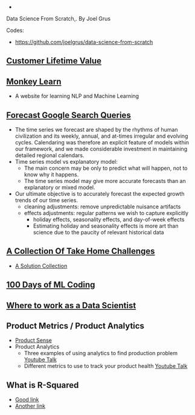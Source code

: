 *
Data Science From Scratch,. By Joel Grus

Codes:
  - https://github.com/joelgrus/data-science-from-scratch

## [Customer Lifetime Value](https://www.datascience.com/blog/intro-to-predictive-modeling-for-customer-lifetime-value)

## [Monkey Learn](https://monkeylearn.com/blog/)

  - A website for learning NLP and Machine Learning

## [Forecast Google Search Queries](http://www.unofficialgoogledatascience.com/2017/04/our-quest-for-robust-time-series.html)

  - The time series we forecast are shaped by the rhythms of human civilization and its weekly, annual, and at-times irregular and evolving cycles. Calendaring was therefore an explicit feature of models within our framework, and we made considerable investment in maintaining detailed regional calendars.
  - Time series model vs explanatory model:
    - The main concern may be only to predict what will happen, not to know why it happens. 
    - The time series model may give more accurate forecasts than an explanatory or mixed model.
  - Our ultimate objective is to accurately forecast the expected growth trends of our time series.
    - cleaning adjustments: remove unpredictable nuisance artifacts
    - effects adjustments: regular patterns we wish to capture explicitly
      - holiday effects, seasonality effects, and day-of-week effects
      - Estimating holiday and seasonality effects is more art than science due to the paucity of relevant historical data

## [A Collection Of Take Home Challenges](https://datamasked.com/)
  - [A Solution Collection](https://github.com/JifuZhao/DS-Take-Home)

## [100 Days of ML Coding](https://github.com/Avik-Jain/100-Days-Of-ML-Code)

## [Where to work as a Data Scientist](https://multithreaded.stitchfix.com/blog/2015/03/31/advice-for-data-scientists/)

## Product Metrics / Product Analytics
  - [Product Sense](https://medium.com/stellarpeers)
  - Product Analytics
    - Three examples of using analytics to find production problem [Youtube Talk](https://www.youtube.com/watch?v=Ktuf1UFouTU)
    - Different metrics to use to track your product health [Youtube Talk](https://www.youtube.com/watch?v=ItzDYtpA9TE)

## What is R-Squared

  - [Good link](http://www.fairlynerdy.com/what-is-r-squared/)
  - [Another link](https://people.duke.edu/~rnau/rsquared.htm)
